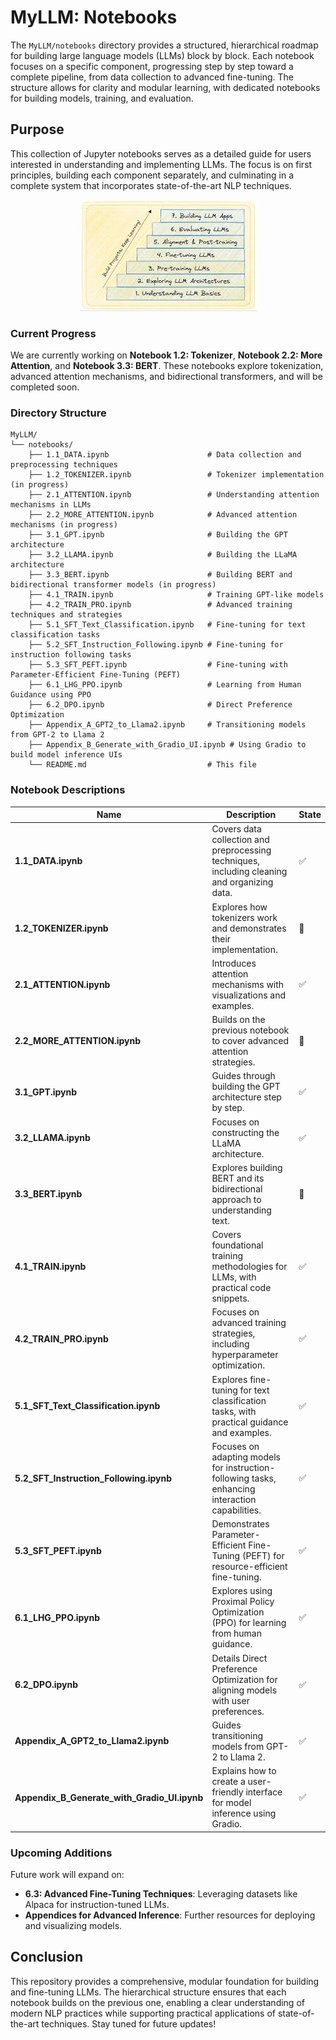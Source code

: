# MyLLM: Notebooks

The `MyLLM/notebooks` directory provides a structured, hierarchical roadmap for building large language models (LLMs) block by block. Each notebook focuses on a specific component, progressing step by step toward a complete pipeline, from data collection to advanced fine-tuning. The structure allows for clarity and modular learning, with dedicated notebooks for building models, training, and evaluation.

## Purpose

This collection of Jupyter notebooks serves as a detailed guide for users interested in understanding and implementing LLMs. The focus is on first principles, building each component separately, and culminating in a complete system that incorporates state-of-the-art NLP techniques.

<p align="center">
    <img src="images/notepic.jpeg" alt="My Image" />
</p>

### Current Progress

We are currently working on **Notebook 1.2: Tokenizer**, **Notebook 2.2: More Attention**, and **Notebook 3.3: BERT**. These notebooks explore tokenization, advanced attention mechanisms, and bidirectional transformers, and will be completed soon.

### Directory Structure

```
MyLLM/
└── notebooks/
    ├── 1.1_DATA.ipynb                      # Data collection and preprocessing techniques
    ├── 1.2_TOKENIZER.ipynb                 # Tokenizer implementation (in progress)
    ├── 2.1_ATTENTION.ipynb                 # Understanding attention mechanisms in LLMs
    ├── 2.2_MORE_ATTENTION.ipynb            # Advanced attention mechanisms (in progress)
    ├── 3.1_GPT.ipynb                       # Building the GPT architecture
    ├── 3.2_LLAMA.ipynb                     # Building the LLaMA architecture
    ├── 3.3_BERT.ipynb                      # Building BERT and bidirectional transformer models (in progress)
    ├── 4.1_TRAIN.ipynb                     # Training GPT-like models
    ├── 4.2_TRAIN_PRO.ipynb                 # Advanced training techniques and strategies
    ├── 5.1_SFT_Text_Classification.ipynb   # Fine-tuning for text classification tasks
    ├── 5.2_SFT_Instruction_Following.ipynb # Fine-tuning for instruction following tasks
    ├── 5.3_SFT_PEFT.ipynb                  # Fine-tuning with Parameter-Efficient Fine-Tuning (PEFT)
    ├── 6.1_LHG_PPO.ipynb                   # Learning from Human Guidance using PPO
    ├── 6.2_DPO.ipynb                       # Direct Preference Optimization
    ├── Appendix_A_GPT2_to_Llama2.ipynb     # Transitioning models from GPT-2 to Llama 2
    ├── Appendix_B_Generate_with_Gradio_UI.ipynb # Using Gradio to build model inference UIs
    └── README.md                           # This file
```

### Notebook Descriptions

| Name                                  | Description                                                                                   | State            |
|---------------------------------------|-----------------------------------------------------------------------------------------------|------------------|
| **1.1_DATA.ipynb**                    | Covers data collection and preprocessing techniques, including cleaning and organizing data.  | ✅               |
| **1.2_TOKENIZER.ipynb**               | Explores how tokenizers work and demonstrates their implementation.                           | 🔄               |
| **2.1_ATTENTION.ipynb**               | Introduces attention mechanisms with visualizations and examples.                             | ✅               |
| **2.2_MORE_ATTENTION.ipynb**          | Builds on the previous notebook to cover advanced attention strategies.                       | 🔄               |
| **3.1_GPT.ipynb**                     | Guides through building the GPT architecture step by step.                                    | ✅               |
| **3.2_LLAMA.ipynb**                   | Focuses on constructing the LLaMA architecture.                                               | ✅               |
| **3.3_BERT.ipynb**                    | Explores building BERT and its bidirectional approach to understanding text.                  | 🔄               |
| **4.1_TRAIN.ipynb**                   | Covers foundational training methodologies for LLMs, with practical code snippets.            | ✅               |
| **4.2_TRAIN_PRO.ipynb**               | Focuses on advanced training strategies, including hyperparameter optimization.               | ✅               |
| **5.1_SFT_Text_Classification.ipynb** | Explores fine-tuning for text classification tasks, with practical guidance and examples.     | ✅               |
| **5.2_SFT_Instruction_Following.ipynb**| Focuses on adapting models for instruction-following tasks, enhancing interaction capabilities.| ✅               |
| **5.3_SFT_PEFT.ipynb**                | Demonstrates Parameter-Efficient Fine-Tuning (PEFT) for resource-efficient fine-tuning.       | ✅               |
| **6.1_LHG_PPO.ipynb**                 | Explores using Proximal Policy Optimization (PPO) for learning from human guidance.           | ✅               |
| **6.2_DPO.ipynb**                     | Details Direct Preference Optimization for aligning models with user preferences.             | ✅               |
| **Appendix_A_GPT2_to_Llama2.ipynb**   | Guides transitioning models from GPT-2 to Llama 2.                                            | ✅               |
| **Appendix_B_Generate_with_Gradio_UI.ipynb** | Explains how to create a user-friendly interface for model inference using Gradio.        | ✅               |

### Upcoming Additions

Future work will expand on:
- **6.3: Advanced Fine-Tuning Techniques**: Leveraging datasets like Alpaca for instruction-tuned LLMs.
- **Appendices for Advanced Inference**: Further resources for deploying and visualizing models.

## Conclusion

This repository provides a comprehensive, modular foundation for building and fine-tuning LLMs. The hierarchical structure ensures that each notebook builds on the previous one, enabling a clear understanding of modern NLP practices while supporting practical applications of state-of-the-art techniques. Stay tuned for future updates!

